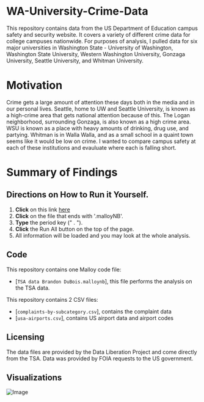 # WA-University-Crime-Data

This repository contains data from the US Department of Education campus safety and security website.  It covers a variety of different crime data for college campuses nationwide.  For purposes of analysis, I pulled data for six major universities in Washington State - University of Washington, Washington State University, Western Washington University, Gonzaga University, Seattle University, and Whitman University.  

# Motivation
Crime gets a large amount of attention these days both in the media and in our personal lives.  Seattle, home to UW and Seattle University, is known as a high-crime area that gets national attention because of this.  The Logan neighborhood, surrounding Gonzaga, is also known as a high crime area.  WSU is known as a place with heavy amounts of drinking, drug use, and partying.  Whitman is in Walla Walla, and as a small school in a quaint town seems like it would be low on crime.  I wanted to compare campus safety at each of these institutions and evauluate where each is falling short.   

# Summary of Findings


## Directions on How to Run it Yourself. 
1.  **Click** on this link [here](https://github.com/BrandonDuBois1/Malloy-TSA) 
2.   **Click** on the file that ends with '.malloyNB'.
3.   **Type** the period key (" . "). 
4.   **Click** the Run All button on the top of the page. 
5. All information will be loaded and you may look at the whole analysis.


## Code

This repository contains one Malloy code file:
- [`TSA data Brandon DuBois.malloynb`], this file performs the analysis on the TSA data.

This repository contains 2 CSV files:
- [`complaints-by-subcategory.csv`], contains the complaint data 
- [`usa-airports.csv`], contains US airport data and airport codes

## Licensing 

The data files are provided by the Data Liberation Project and come directly from the TSA.  Data was provided by FOIA requests to the US government.  

## Visualizations
![Image](https://github.com/user-attachments/assets/78bfb54a-b444-4495-9fbb-36a4371f2029)
